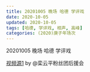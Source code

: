 ```yaml
---
title: 20201005 晚场 哈德 学评戏 
date: 2020-10-05
updated: 2020-10-05
tags: [哈德, 学评戏, 相声, 高峰]
categories: (2020)庚子年场次
---
```

20201005 晚场 哈德 学评戏 



[视频源1](https://weibo.com/6574451359/JnPaauKsZ) by @栾云平粉丝团后援会

